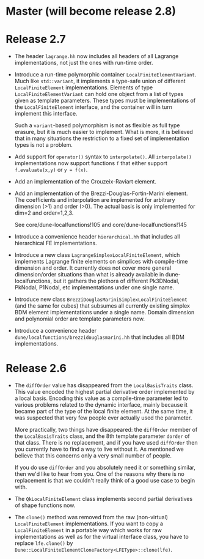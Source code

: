 # Master (will become release 2.8)

# Release 2.7

* The header `lagrange.hh` now includes all headers of all Lagrange implementations,
  not just the ones with run-time order.

* Introduce a run-time polymorphic container `LocalFiniteElementVariant`.
  Much like `std::variant`, it implements a type-safe
  union of different `LocalFiniteElement` implementations.  Elements of type
  `LocalFiniteElementVariant` can hold one object from a list of types
  given as template parameters.  These types must be implementations of
  the `LocalFiniteElement` interface, and the container will in turn
  implement this interface.

  Such a `variant`-based polymorphism is not as flexible as full type erasure,
  but it is much easier to implement.  What is more, it is believed that in
  many situations the restriction to a fixed set of implementation types
  is not a problem.

* Add support for `operator()` syntax to `interpolate()`. All `interpolate()`
  implementations now support functions `f` that either support `f.evaluate(x,y)`
  or `y = f(x)`.

* Add an implementation of the Crouzeix-Raviart element.

* Add an implementation of the Brezzi-Douglas-Fortin-Marini element.
  The coefficients and interpolation are implemented for arbitrary
  dimension (>1) and order (>0). The actual basis is only implemented
  for dim=2 and order=1,2,3.

  See core/dune-localfunctions!105 and core/dune-localfunctions!145

* Introduce a convenience header `hierarchical.hh` that includes
  all hierarchical FE implementations.

* Introduce a new class `LagrangeSimplexLocalFiniteElement`, which implements
  Lagrange finite elements on simplices with compile-time dimension and order.
  It currently does not cover more general dimension/order situations than
  what is already available in dune-localfunctions, but it gathers the
  plethora of different Pk3DNodal, PkNodal, P1Nodal, etc implementations
  under one single name.

* Introduce new class `BrezziDouglasMariniSimplexLocalFiniteElement`
  (and the same for cubes) that subsumes all currently existing simplex
  BDM element implementations under a single name.  Domain dimension and
  polynomial order are template parameters now.

* Introduce a convenience header `dune/localfunctions/brezzidouglasmarini.hh`
  that includes all BDM implementations.

# Release 2.6

*  The `diffOrder` value has disappeared from the `LocalBasisTraits` class.
   This value encoded the highest partial derivative order implemented by
   a local basis. Encoding this value as a compile-time parameter led to
   various problems related to the dynamic interface, mainly because it
   became part of the type of the local finite element.  At the same time,
   it was suspected that very few people ever actually used the parameter.

    More practically, two things have disappeared: the `diffOrder` member
    of the `LocalBasisTraits` class, and the 8th template parameter `dorder`
    of that class.  There is no replacement, and if you have used `diffOrder`
    then you currently have to find a way to live without it.  As mentioned
    we believe that this concerns only a very small number of people.

    If you do use `diffOrder` and you absolutely need it or something similar,
    then we'd like to hear from you.  One of the reasons why there is no
    replacement is that we couldn't really think of a good use case to begin with.

*  The `QkLocalFiniteElement` class implements second partial derivatives
   of shape functions now.

* The `clone()` method was removed from the raw (non-virtual) `LocalFiniteElement`
  implementations. If you want to copy a `LocalFiniteElement` in a portable
  way which works for raw implementations as well as for the virtual interface
  class, you have to replace `lfe.clone()` by
  `Dune::LocalFiniteElementCloneFactory<LFEType>::clone(lfe)`.
